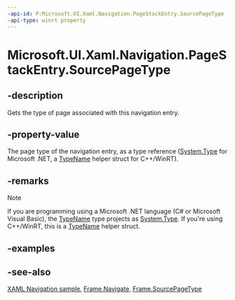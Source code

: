 ```yaml
---
-api-id: P:Microsoft.UI.Xaml.Navigation.PageStackEntry.SourcePageType
-api-type: winrt property
---
```


<!-- Property syntax
public Windows.UI.Xaml.Interop.TypeName SourcePageType { get; }
-->

# Microsoft.UI.Xaml.Navigation.PageStackEntry.SourcePageType

## -description

Gets the type of page associated with this navigation entry.

## -property-value

The page type of the navigation entry, as a type reference ([System.Type](/dotnet/api/system.type?view=dotnet-uwp-10.0&preserve-view=true) for Microsoft .NET, a [TypeName](/uwp/api/windows.ui.xaml.interop.typename) helper struct for C++/WinRT).

## -remarks

> [!NOTE]
> If you are programming using a Microsoft .NET language (C# or Microsoft Visual Basic), the [TypeName](/uwp/api/windows.ui.xaml.interop.typename) type projects as [System.Type](/dotnet/api/system.type?view=dotnet-uwp-10.0&preserve-view=true). If you're using C++/WinRT, this is a [TypeName](/uwp/api/windows.ui.xaml.interop.typename) helper struct.

## -examples

## -see-also

[XAML Navigation sample](https://github.com/microsoft/Windows-universal-samples/tree/master/Samples/XamlNavigation), [Frame.Navigate](/windows/windows-app-sdk/api/winrt/microsoft.ui.xaml.controls.frame.navigate), [Frame.SourcePageType](/windows/windows-app-sdk/api/winrt/microsoft.ui.xaml.controls.frame.sourcepagetype)
